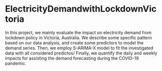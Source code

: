 # ElectricityDemandwithLockdownVictoria
In this project, we mainly evaluate the impact on electricity demand from lockdown policy in Victoria, Australia.
We describe some specific pattern based on our data analysis, and create some predictors to model the demand series.
Then, we employ S-ARIMA-X model to fit the investigated data with all considered predictos/
Finally, we quantify the daily and weekly impacts for assisting the demand forecasting during the COVID-19 pandemic.
